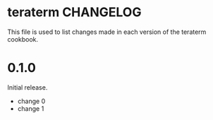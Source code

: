 # teraterm CHANGELOG

This file is used to list changes made in each version of the teraterm cookbook.

# 0.1.0

Initial release.

- change 0
- change 1

